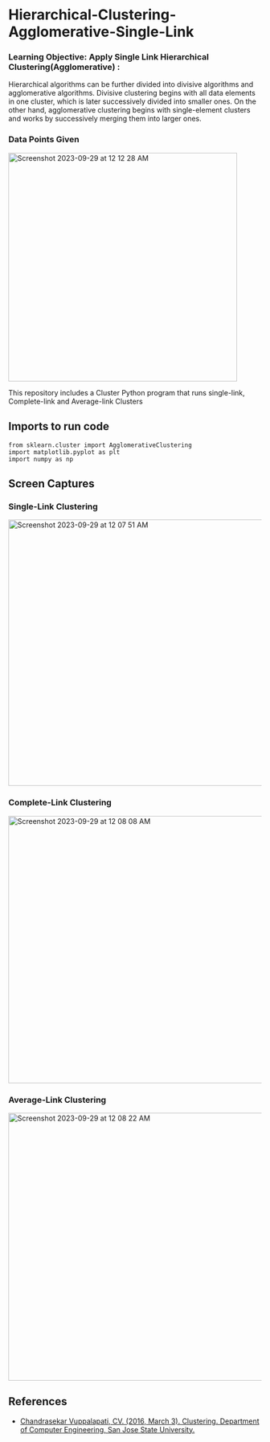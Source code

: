# Hierarchical-Clustering-Agglomerative-Single-Link
### Learning Objective: Apply Single Link Hierarchical Clustering(Agglomerative) :

Hierarchical algorithms can be further divided into divisive algorithms and agglomerative algorithms. Divisive clustering begins with all data elements in one cluster, which is later successively divided into smaller ones. On the other hand, agglomerative clustering begins with single-element clusters and works by successively merging them into larger ones.

### Data Points Given
<img width="455" alt="Screenshot 2023-09-29 at 12 12 28 AM" src="https://github.com/kellynguyvn/Hierarchical-Clustering-Agglomerative-Single-Link/assets/80297074/1bd88386-b061-4b3d-aeb8-e652a0eed13b">

This repository includes a Cluster Python program that runs single-link, Complete-link and Average-link Clusters

## Imports to run code
```
from sklearn.cluster import AgglomerativeClustering
import matplotlib.pyplot as plt
import numpy as np
```
## Screen Captures
### Single-Link Clustering 
<img width="530" alt="Screenshot 2023-09-29 at 12 07 51 AM" src="https://github.com/kellynguyvn/Hierarchical-Clustering-Agglomerative-Single-Link/assets/80297074/3a4c0a38-ae67-4c80-8a1c-70f41a092b9e">

### Complete-Link Clustering
<img width="532" alt="Screenshot 2023-09-29 at 12 08 08 AM" src="https://github.com/kellynguyvn/Hierarchical-Clustering-Agglomerative-Single-Link/assets/80297074/421fc39e-b532-4dfd-a4b7-e6116f7f68f4">

### Average-Link Clustering
<img width="533" alt="Screenshot 2023-09-29 at 12 08 22 AM" src="https://github.com/kellynguyvn/Hierarchical-Clustering-Agglomerative-Single-Link/assets/80297074/e701505e-5777-4b5b-ac39-ee05f4a03b67">

## References
- [Chandrasekar Vuppalapati, CV. (2016, March 3). Clustering. Department of Computer Engineering, San Jose State University.](https://sjsu.instructure.com/courses/1576186/files/folder/Session4?preview=74344993)

